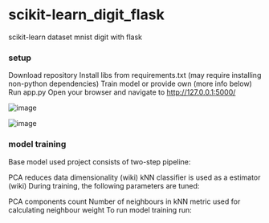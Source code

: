 # scikit-learn_digit_flask
scikit-learn dataset mnist digit with flask


### setup 

Download repository
Install libs from requirements.txt (may require installing non-python dependencies)
Train model or provide own (more info below)
Run app.py
Open your browser and navigate to http://127.0.0.1:5000/




![image](https://user-images.githubusercontent.com/92374066/233837649-bea896f6-8e7a-4104-8fc2-d4b6468e2260.png)







![image](https://user-images.githubusercontent.com/92374066/233837634-63631227-168c-4cac-a388-a8cdc06d2c8e.png)



### model training


Base model used project consists of two-step pipeline:

PCA reduces data dimensionality (wiki)
kNN classifier is used as a estimator (wiki)
During training, the following parameters are tuned:

PCA components count
Number of neighbours in kNN
metric used for calculating neighbour weight
To run model training run:






















